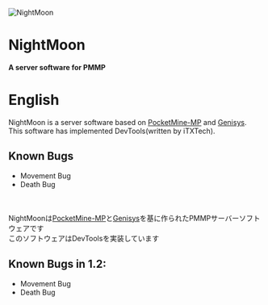 ﻿![NightMoon](https://github.com/NightMoonTeam/NightMoon/blob/master/logo.jpg)</br>

NightMoon
====================
__A server software for PMMP__<br>

# English
NightMoon is a server software based on <a href="https://github.com/pmmp/PocketMine-MP" target="_blank">PocketMine-MP</a> and <a href="https://github.com/iTXTech/Genisys" target="_blank">Genisys</a>.<br>
This software has implemented DevTools(written by iTXTech).

Known Bugs
-------------
- Movement Bug
- Death Bug
<br>
<br>
NightMoonは<a href="https://github.com/pmmp/PocketMine-MP" target="_blank">PocketMine-MP</a>と<a href="https://github.com/iTXTech/Genisys" target="_blank">Genisys</a>を基に作られたPMMPサーバーソフトウェアです<br>
このソフトウェアはDevToolsを実装しています

## Known Bugs in 1.2:

- Movement Bug
- Death Bug
